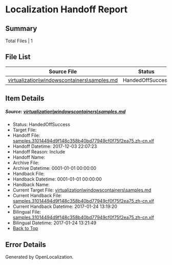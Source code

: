 # <a name='report-top'></a> Localization Handoff Report

## Summary
 Total Files | 1

## File List
 Source File | Status | Details 
 ----------- | ------ | ------- 
 [virtualization\windowscontainers\samples.md](https://github.com/Microsoft/Virtualization-Documentation-Private/blob/c2def00b88a411d25d2d4e97ff020db8dc228581/virtualization/windowscontainers/samples.md) | HandedOffSuccess | [Details](#45ee10cb8353c1b293b75628f1d023008b2bf150413)

## Item Details
##### <a name='45ee10cb8353c1b293b75628f1d023008b2bf150413'></a> Source: [virtualization\windowscontainers\samples.md](https://github.com/Microsoft/Virtualization-Documentation-Private/blob/c2def00b88a411d25d2d4e97ff020db8dc228581/virtualization/windowscontainers/samples.md)
* Status: HandedOffSuccess
* Target File: 
* Handoff File: [samples.31014494d9f148c358b40bd77949cf0f75f2ea75.zh-cn.xlf](https://github.com/MicrosoftDocs/Virtualization-Documentation-Private.handoff/blob/5e104b32d4e0873ae1fc04aa03d47ee8df2752d5/ol-handoff/MicrosoftDocs/Virtualization-Documentation-Private.zh-cn/live/samples.31014494d9f148c358b40bd77949cf0f75f2ea75.zh-cn.xlf)
* Handoff Datetime: 2017-12-03 22:07:23
* Handoff Reason: Include
* Handoff Name: 
* Archive File: 
* Archive Datetime: 0001-01-01 00:00:00
* Handback File: 
* Handback Datetime: 0001-01-01 00:00:00
* Handback Name: 
* Current Target File: [virtualization\windowscontainers\samples.md](https://github.com/MicrosoftDocs/Virtualization-Documentation-Private.zh-cn/blob/b3d8214de1995d394e58510c034858cb82ba9b71/virtualization/windowscontainers/samples.md)
* Current Handback File: [samples.31014494d9f148c358b40bd77949cf0f75f2ea75.zh-cn.xlf](https://github.com/MicrosoftDocs/Virtualization-Documentation-Private.handback/blob/053db64a8e1a8e5f0229358d1b0050047ef06ae5/ol-handback/Microsoft/Virtualization-Documentation-Private.zh-cn/live/samples.31014494d9f148c358b40bd77949cf0f75f2ea75.zh-cn.xlf)
* Current Handback Datetime: 2017-01-24 13:19:20
* Bilingual File: [samples.31014494d9f148c358b40bd77949cf0f75f2ea75.zh-cn.xlf](https://github.com/MicrosoftDocs/Virtualization-Documentation-Private.handback/blob/053db64a8e1a8e5f0229358d1b0050047ef06ae5/ol-handback/Microsoft/Virtualization-Documentation-Private.zh-cn/live/samples.31014494d9f148c358b40bd77949cf0f75f2ea75.zh-cn.xlf)
* Bilingual Datetime: 2017-01-24 13:21:49
* [Back to Top](#report-top)


## Error Details

Generated by OpenLocalization.
